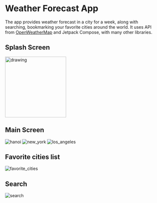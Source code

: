 # Weather Forecast App
The app provides weather forecast in a city for a week, along with searching, bookmarking your favorite cities around the world. It uses API from [OpenWeatherMap](https://openweathermap.org/) and Jetpack Compose, with many other libraries.

## Splash Screen
<img src="https://github.com/haiphong169/WeatherForecastApp/assets/61385020/98f546bb-755c-43eb-afe0-36ca502e9e0b" alt="drawing" width="200"/>

## Main Screen
![hanoi](https://github.com/haiphong169/WeatherForecastApp/assets/61385020/ba916bd5-0e98-45d6-82c7-f832b71be969) ![new_york](https://github.com/haiphong169/WeatherForecastApp/assets/61385020/09bcc24b-d374-43ca-b1ab-7d71def71243) ![los_angeles](https://github.com/haiphong169/WeatherForecastApp/assets/61385020/476399a2-ceef-4a1a-bbc4-e2c1ab8f45a1)

## Favorite cities list
![favorite_cities](https://github.com/haiphong169/WeatherForecastApp/assets/61385020/769e3425-03bf-4b13-bf7c-23b31c57cb81)

## Search
![search](https://github.com/haiphong169/WeatherForecastApp/assets/61385020/5b903198-5b93-4231-a1ac-d73f88c7ef7a)

